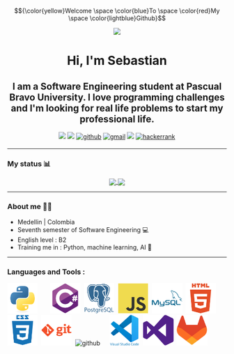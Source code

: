 $${\color{yellow}Welcome \space \color{blue}To \space \color{red}My \space \color{lightblue}Github}$$
<div id="header" align="center">
    <img src="https://media.giphy.com/media/iIqmM5tTjmpOB9mpbn/giphy.gif" width="250"/>
    <h1 align="center">Hi, I'm Sebastian</h1>
    <h2 align="center">I am a Software Engineering student at
        Pascual Bravo University. I love programming challenges and I'm looking for
        real life problems to start my professional life.
    </h2>
    <p align="center">
        <a href="https://instagram.com/joansebhm"><img src="https://img.shields.io/badge/instagram-833AB4.svg?style=for-the-badge&logo=instagram&logoColor=white"/></a>
        <a href="https://github.com/JoansebHM?tab=followers"><img src="https://img.shields.io/github/followers/JoansebHM", width=140/></a>
        <a href="https://github.com/JoansebHM" target="_blank"><img src=https://img.shields.io/badge/github-%2300acee.svg?color=181717&style=for-the-badge&logo=github&logoColor=white alt=github style="margin-bottom: 5px;"/></a>
        <a href="mailto:sebashm621@gmail.com" target="_blank"><img src=https://img.shields.io/badge/gmail-%2300acee.svg?color=EA4335&style=for-the-badge&logo=gmail&logoColor=white alt=gmail style="margin-bottom: 5px;"/></a>
        <a href="https://www.linkedin.com/in/sebastian-herrera-b03b3926b/"><img src="https://img.shields.io/badge/Sebastian%20Herrera-0077B5?style=flat&logo=Linkedin&logoColor=white" width=170/></a>
        <a href="https://www.hackerrank.com/sebashm621" target="_blank"><img src="https://img.shields.io/badge/hackerrank-%232EC866.svg?color=181717&style=for-the-badge&logo=hackerrank&logoColor=white" alt="hackerrank" style="margin-bottom: 5px;"/></a>
    </p>
</div>

---

### My status 📊

<div align="center">
    <a href="https://github.com/JoansebHM">
      <img align="center" src="https://github-readme-stats.vercel.app/api?username=JoansebHM&show_icons=true&hide_border=true&theme=neon"/>
    </a>
    <a href="https://github.com/JoansebHM">
      <img align="center" src="https://github-readme-stats.vercel.app/api/top-langs/?username=JoansebHM&layout=donut&hide_border=true&theme=merko"/>
    </a>
</div>

---

### About me 👨‍💻

- Medellin | Colombia
- Seventh semester of Software Engineering 💻
- English level : B2
- Training me in : Python, machine learning, AI 🤖

---

<div align="left">
    <h3>Languages and Tools :</h3>
    <div>
        <img src="https://github.com/devicons/devicon/blob/master/icons/python/python-original.svg" title="Python Icon" alt="Python"
        width="70" height="70" style="margin-right: 20px; display: inline-block;"/>&nbsp;
        <img src="https://github.com/devicons/devicon/blob/master/icons/csharp/csharp-original.svg" title="C# Icon" alt="C#"
        width="70" height="70" style="display: inline-block;"/>&nbsp;
        <img src="https://github.com/devicons/devicon/blob/master/icons/postgresql/postgresql-plain-wordmark.svg" title="PostgreSQL Icon" alt="PostgreSQL"
        width="70" height="70" style="display: inline-block;"/>&nbsp;
        <img src="https://github.com/devicons/devicon/blob/master/icons/javascript/javascript-original.svg" title="Js Icon" alt="Js"
        width="70" height="70" style="display: inline-block;"/>&nbsp;
        <img src="https://raw.githubusercontent.com/devicons/devicon/master/icons/mysql/mysql-plain-wordmark.svg" title="Mysql Icon" alt="sql"
        width="70" height="70" style="display: inline-block;"/>&nbsp;
        <img src="https://raw.githubusercontent.com/devicons/devicon/master/icons/html5/html5-plain-wordmark.svg" title="Html5 Icon" alt="html5"
        width="70" height="70" style="display: inline-block;"/>&nbsp;
        <img src="https://raw.githubusercontent.com/devicons/devicon/master/icons/css3/css3-plain-wordmark.svg" title="Css3 Icon" alt="css3"
        width="70" height="70" style="display: inline-block;"/>&nbsp;
        <img src="https://raw.githubusercontent.com/devicons/devicon/master/icons/git/git-plain-wordmark.svg" title="Git Icon" alt="git"
        width="70" height="70" style="display: inline-block;"/>&nbsp;
        <img src="https://i.postimg.cc/W3BLzn5d/Github-Logo.jpg" title="GitHub Icon" alt="github"
        width="70" height="70" style="display: inline-block;"/>&nbsp;
        <img src="https://raw.githubusercontent.com/devicons/devicon/master/icons/vscode/vscode-original-wordmark.svg" title="VSCode Icon" alt="vscode"
        width="70" height="70" style="display: inline-block;"/>&nbsp;
        <img src="https://raw.githubusercontent.com/devicons/devicon/master/icons/visualstudio/visualstudio-plain.svg" title="Visual Studio Icon" alt="visualstudio"
        width="70" height="70" style="display: inline-block;"/>&nbsp;        
        <img src="https://raw.githubusercontent.com/badges/shields/master/logo/gitlab.svg" title="Visual Studio Icon" alt="visualstudio"
        width="70" height="70" style="display: inline-block;"/>&nbsp;      
    </div>
</div>
